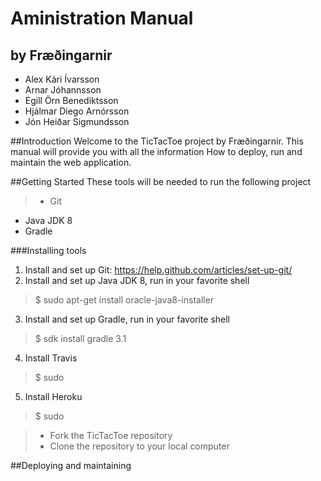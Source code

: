 Aministration Manual
===================
by Fræðingarnir
---------------------


* Alex Kári Ívarsson
* Arnar Jóhannsson
* Egill Örn Benediktsson
* Hjálmar Diego Arnórsson
* Jón Heiðar Sigmundsson


##Introduction
Welcome to the TicTacToe project by Fræðingarnir. This manual will provide you with all the information How to deploy, run and maintain the web application.


##Getting Started 
These tools will be needed to run the following project


>* Git	
* Java JDK 8
* Gradle


###Installing tools


 1. Install and set up Git: https://help.github.com/articles/set-up-git/
 2. Install and set up Java JDK 8, run in your favorite shell
 > $ sudo apt-get install oracle-java8-installer
 
 3. Install and set up Gradle, run in your favorite shell
 >$ sdk install gradle 3.1
 
 4. Install Travis
 > $ sudo
 
 5. Install Heroku
 > $ sudo
 
 >* Fork the TicTacToe repository 
 >* Clone the repository to your local computer


##Deploying and maintaining



